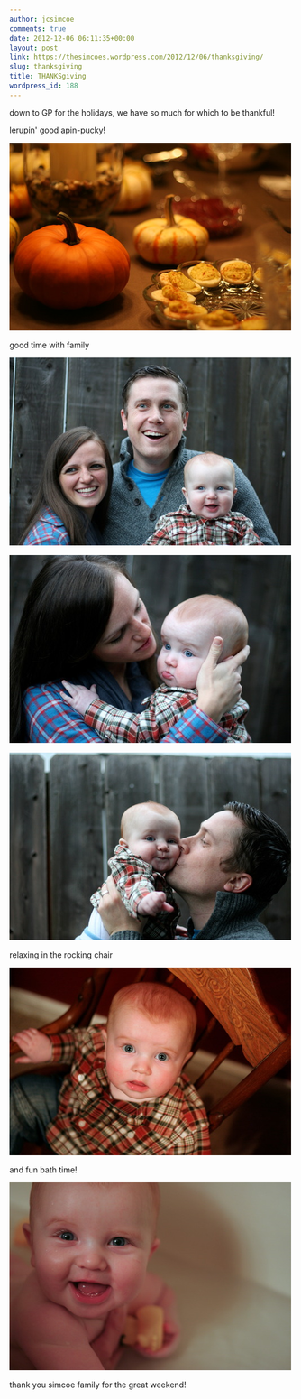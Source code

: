 ```yaml
---
author: jcsimcoe
comments: true
date: 2012-12-06 06:11:35+00:00
layout: post
link: https://thesimcoes.wordpress.com/2012/12/06/thanksgiving/
slug: thanksgiving
title: THANKSgiving
wordpress_id: 188
---
```


down to GP for the holidays, we have so much for which to be thankful!




lerupin' good apin-pucky!




![](/public/assets/tumblr_meli31c48w1qb8l8q.jpg)




good time with family




![](/public/assets/tumblr_meli6jU6Lo1qb8l8q.jpg)





![](/public/assets/tumblr_meli8bn6xV1qb8l8q.jpg)





![](/public/assets/tumblr_melicsUj7y1qb8l8q.jpg)




relaxing in the rocking chair




![](/public/assets/tumblr_melif9DA241qb8l8q.jpg)




and fun bath time!




![](/public/assets/tumblr_melih1VfDN1qb8l8q.jpg)




thank you simcoe family for the great weekend!
